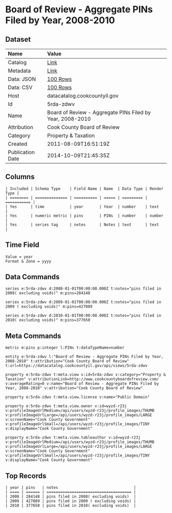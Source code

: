 # Board of Review - Aggregate PINs Filed by Year, 2008-2010

## Dataset

| Name | Value |
| :--- | :---- |
| Catalog | [Link](https://catalog.data.gov/dataset/board-of-review-aggregate-pins-filed-by-year-2008-2010-f51ed) |
| Metadata | [Link](https://datacatalog.cookcountyil.gov/api/views/5rda-zdwv) |
| Data: JSON | [100 Rows](https://datacatalog.cookcountyil.gov/api/views/5rda-zdwv/rows.json?max_rows=100) |
| Data: CSV | [100 Rows](https://datacatalog.cookcountyil.gov/api/views/5rda-zdwv/rows.csv?max_rows=100) |
| Host | datacatalog.cookcountyil.gov |
| Id | 5rda-zdwv |
| Name | Board of Review - Aggregate PINs Filed by Year, 2008-2010 |
| Attribution | Cook County Board of Review |
| Category | Property & Taxation |
| Created | 2011-08-09T16:51:19Z |
| Publication Date | 2014-10-09T21:45:35Z |

## Columns

```ls
| Included | Schema Type    | Field Name | Name  | Data Type | Render Type |
| ======== | ============== | ========== | ===== | ========= | =========== |
| Yes      | time           | year       | Year  | number    | text        |
| Yes      | numeric metric | pins       | PINs  | number    | number      |
| Yes      | series tag     | notes      | Notes | text      | text        |
```

## Time Field

```ls
Value = year
Format & Zone = yyyy
```

## Data Commands

```ls
series e:5rda-zdwv d:2008-01-01T00:00:00.000Z t:notes="pins filed in 2008( excluding voids)" m:pins=284148

series e:5rda-zdwv d:2009-01-01T00:00:00.000Z t:notes="pins filed in 2009 ( excluding voids)" m:pins=427089

series e:5rda-zdwv d:2010-01-01T00:00:00.000Z t:notes="pins filed in 2010( excluding voids)" m:pins=377650
```

## Meta Commands

```ls
metric m:pins p:integer l:PINs t:dataTypeName=number

entity e:5rda-zdwv l:"Board of Review - Aggregate PINs Filed by Year, 2008-2010" t:attribution="Cook County Board of Review" t:url=https://datacatalog.cookcountyil.gov/api/views/5rda-zdwv

property e:5rda-zdwv t:meta.view v:id=5rda-zdwv v:category="Property & Taxation" v:attributionLink=http://www.cookcountyboardofreview.com/ v:averageRating=0 v:name="Board of Review - Aggregate PINs Filed by Year, 2008-2010" v:attribution="Cook County Board of Review"

property e:5rda-zdwv t:meta.view.license v:name="Public Domain"

property e:5rda-zdwv t:meta.view.owner v:id=wyzd-r23j v:profileImageUrlMedium=/api/users/wyzd-r23j/profile_images/THUMB v:profileImageUrlLarge=/api/users/wyzd-r23j/profile_images/LARGE v:screenName="Cook County Government" v:profileImageUrlSmall=/api/users/wyzd-r23j/profile_images/TINY v:displayName="Cook County Government"

property e:5rda-zdwv t:meta.view.tableauthor v:id=wyzd-r23j v:profileImageUrlMedium=/api/users/wyzd-r23j/profile_images/THUMB v:profileImageUrlLarge=/api/users/wyzd-r23j/profile_images/LARGE v:screenName="Cook County Government" v:profileImageUrlSmall=/api/users/wyzd-r23j/profile_images/TINY v:displayName="Cook County Government"
```

## Top Records

```ls
| year | pins   | notes                                 | 
| ==== | ====== | ===================================== | 
| 2008 | 284148 | pins filed in 2008( excluding voids)  | 
| 2009 | 427089 | pins filed in 2009 ( excluding voids) | 
| 2010 | 377650 | pins filed in 2010( excluding voids)  | 
```